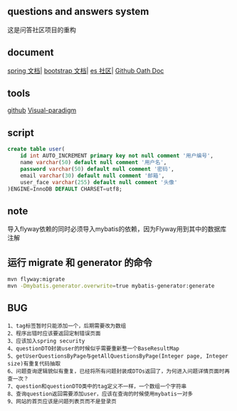 ## questions and answers system
这是问答社区项目的重构
## document
[spring 文档](https://spring.io/guides)|
[bootstrap 文档](https://www.bootcss.com/)|
[es 社区](https://elasticsearch.cn/)|
[Github Oath Doc](https://docs.github.com/en/free-pro-team@latest/developers/apps/building-oauth-apps)
## tools
[github](https://github.com/btoob/QAsys)
[Visual-paradigm](https://www.visual-paradigm.com)
## script
```sql
create table user(
    id int AUTO_INCREMENT primary key not null comment '用户编号',
    name varchar(50) default null comment '用户名',
    password varchar(50) default null comment '密码',
    email varchar(30) default null comment '邮箱',
    user_face varchar(255) default null comment '头像'
)ENGINE=InnoDB DEFAULT CHARSET=utf8;
```
## note
导入flyway依赖的同时必须导入mybatis的依赖，因为Flyway用到其中的数据库注解
## 运行 migrate 和 generator 的命令
```bash
mvn flyway:migrate
mvn -Dmybatis.generator.overwrite=true mybatis-generator:generate
```
## BUG
```text
1、tag标签暂时只能添加一个，后期需要改为数组
2、程序出错时应该要返回定制错误页面
3、应该加入spring security
4、questionDTO封装user的时候似乎需要重新整一个BaseResultMap
5、getUserQuestionsByPage与getAllQuestionsByPage(Integer page, Integer size)有重复代码抽取
6、问题查询逻辑貌似有重复，已经将所有问题封装成DTOs返回了，为何进入问题详情页面时再查一次？
7、question和questionDTO类中的tag定义不一样，一个数组一个字符串
8、查询question返回需要添加user，应该在查询的时候使用mybatis一对多
9、网站的首页应该是问题列表页而不是登录页
```